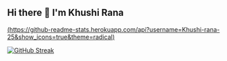 ## Hi there 👋 I'm Khushi Rana

[(https://github-readme-stats.herokuapp.com/api?username=Khushi-rana-25&show_icons=true&theme=radical)](https://github.com/Khushi-rana-25/github-readme-stats)

[![GitHub Streak](https://streak-stats.demolab.com/?user=Khushi-rana-25)](https://git.io/streak-stats)
